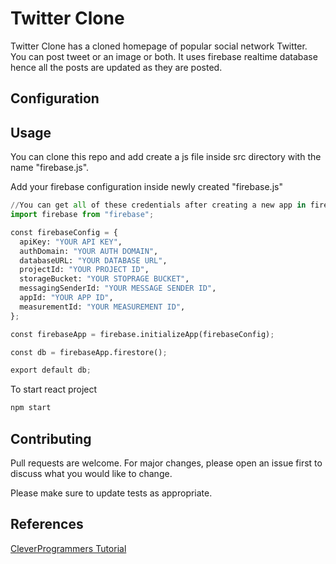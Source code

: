 # Twitter Clone

Twitter Clone has a cloned homepage of popular social network Twitter.  
You can post tweet or an image or both. It uses firebase realtime database hence all the posts are updated as they are posted.

## Configuration



## Usage
You can clone this repo and add create a js file inside src directory with the name "firebase.js".  

Add your firebase configuration inside newly created "firebase.js"

```python
//You can get all of these credentials after creating a new app in firebase console
import firebase from "firebase";

const firebaseConfig = {
  apiKey: "YOUR API KEY",
  authDomain: "YOUR AUTH DOMAIN",
  databaseURL: "YOUR DATABASE URL",
  projectId: "YOUR PROJECT ID",
  storageBucket: "YOUR STOPRAGE BUCKET",
  messagingSenderId: "YOUR MESSAGE SENDER ID",
  appId: "YOUR APP ID",
  measurementId: "YOUR MEASUREMENT ID",
};

const firebaseApp = firebase.initializeApp(firebaseConfig);

const db = firebaseApp.firestore();

export default db;
```
To start react project
```bash
npm start
```
## Contributing
Pull requests are welcome. For major changes, please open an issue first to discuss what you would like to change.

Please make sure to update tests as appropriate.

## References
[CleverProgrammers Tutorial](https://www.youtube.com/watch?v=rJjaqSTzOxI)